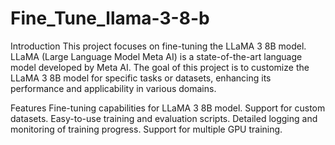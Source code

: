# Fine_Tune_llama-3-8-b

Introduction
This project focuses on fine-tuning the LLaMA 3 8B model. LLaMA (Large Language Model Meta AI) is a state-of-the-art language model developed by Meta AI. The goal of this project is to customize the LLaMA 3 8B model for specific tasks or datasets, enhancing its performance and applicability in various domains.

Features
Fine-tuning capabilities for LLaMA 3 8B model.
Support for custom datasets.
Easy-to-use training and evaluation scripts.
Detailed logging and monitoring of training progress.
Support for multiple GPU training.
